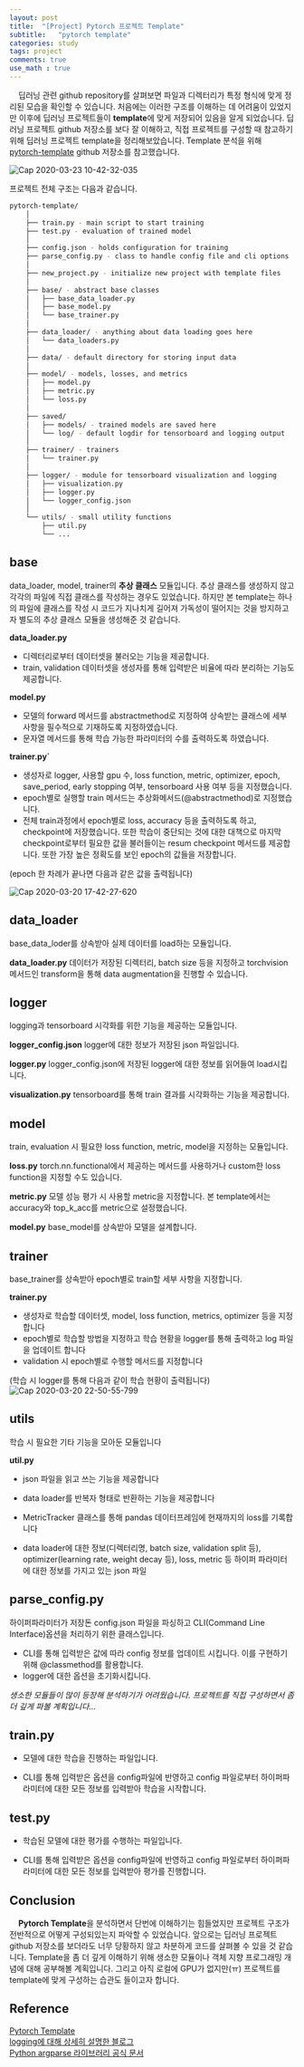 ```yaml
---
layout: post
title:  "[Project] Pytorch 프로젝트 Template"
subtitle:   "pytorch template"
categories: study
tags: project
comments: true
use_math : true
---
```


&nbsp;&nbsp;&nbsp;&nbsp;딥러닝 관련 github repository를 살펴보면 파일과 디렉터리가 특정 형식에 맞게 정리된 모습을 확인할 수 있습니다. 처음에는 이러한 구조를 이해하는 데 어려움이 있었지만 이후에 딥러닝 프로젝트들이 **template**에 맞게 저장되어 있음을 알게 되었습니다. 딥러닝 프로젝트 github 저장소를 보다 잘 이해하고, 직접 프로젝트를 구성할 때 참고하기 위해 딥러닝 프로젝트 template을 정리해보았습니다. Template 분석을 위해 [pytorch-template](https://github.com/victoresque/pytorch-template) github 저장소를 참고했습니다. 

![Cap 2020-03-23 10-42-32-035](https://user-images.githubusercontent.com/35513025/77271961-5fe64280-6cf3-11ea-91ca-3c2177c2095d.jpg)

프로젝트 전체 구조는 다음과 같습니다.   

```bash
pytorch-template/
    │
    ├── train.py - main script to start training
    ├── test.py - evaluation of trained model
    │
    ├── config.json - holds configuration for training
    ├── parse_config.py - class to handle config file and cli options
    │
    ├── new_project.py - initialize new project with template files
    │
    ├── base/ - abstract base classes
    │   ├── base_data_loader.py
    │   ├── base_model.py
    │   └── base_trainer.py
    │
    ├── data_loader/ - anything about data loading goes here
    │   └── data_loaders.py
    │
    ├── data/ - default directory for storing input data
    │
    ├── model/ - models, losses, and metrics
    │   ├── model.py
    │   ├── metric.py
    │   └── loss.py
    │
    ├── saved/
    │   ├── models/ - trained models are saved here
    │   └── log/ - default logdir for tensorboard and logging output
    │
    ├── trainer/ - trainers
    │   └── trainer.py
    │
    ├── logger/ - module for tensorboard visualization and logging
    │   ├── visualization.py
    │   ├── logger.py
    │   └── logger_config.json
    │  
    └── utils/ - small utility functions
        ├── util.py
        └── ...
```

## base
data_loader, model, trainer의 **추상 클래스** 모듈입니다. 추상 클래스를 생성하지 않고 각각의 파일에 직접 클래스를 작성하는 경우도 있었습니다. 하지만 본 template는 하나의 파일에 클래스를 작성 시 코드가 지나치게 길어져 가독성이 떨어지는 것을 방지하고자 별도의 추상 클래스 모듈을 생성해준 것 같습니다.   


**data_loader.py**
- 디렉터리로부터 데이터셋을 불러오는 기능을 제공합니다. 
- train, validation 데이터셋을 생성자를 통해 입력받은 비율에 따라 분리하는 기능도 제공합니다.   

**model.py** 
- 모델의 forward 메서드를 abstractmethod로 지정하여 상속받는 클래스에 세부 사항을 필수적으로 기재하도록 지정하였습니다.
-  문자열 메서드를 통해 학습 가능한 파라미터의 수를 출력하도록 하였습니다.  

**trainer.py`**  
- 생성자로 logger, 사용할 gpu 수, loss function, metric, optimizer, epoch, save_period, early stopping 여부, tensorboard 사용 여부 등을 지정했습니다.
- epoch별로 실행할 train 메서드는 추상화메서드(@abstractmethod)로 지정했습니다.
- 전체 train과정에서 epoch별로 loss, accuracy 등을 출력하도록 하고, checkpoint에 저장했습니다. 또한 학습이 중단되는 것에 대한 대책으로 마지막 checkpoint로부터 필요한 값을 불러들이는 resum checkpoint 메서드를 제공합니다. 또한 가장 높은 정확도를 보인 epoch의 값들을 저장합니다.   

(epoch 한 차례가 끝나면 다음과 같은 값을 출력됩니다)  

![Cap 2020-03-20 17-42-27-620](https://user-images.githubusercontent.com/35513025/77149062-22579e80-6ad4-11ea-8473-7d59ea40cb28.png)


## data_loader  
base_data_loder를 상속받아 실제 데이터를 load하는 모듈입니다.  

**data_loader.py** 
데이터가 저장된 디렉터리, batch size 등을 지정하고 torchvision 메서드인 transform을 통해 data augmentation을 진행할 수 있습니다.   


## logger  
logging과 tensorboard 시각화를 위한 기능을 제공하는 모듈입니다.  

**logger_config.json**
logger에 대한 정보가 저장된 json 파일입니다.   

**logger.py**
logger_config.json에 저장된 logger에 대한 정보를 읽어들여 load시킵니다.   

**visualization.py**
tensorboard를 통해 train 결과를 시각화하는 기능을 제공합니다. 

## model  
train, evaluation 시 필요한 loss function, metric, model을 지정하는 모듈입니다.  

**loss.py**
torch.nn.functional에서 제공하는 메서드를 사용하거나 custom한 loss function을 지정할 수도 있습니다. 

**metric.py** 
모델 성능 평가 시 사용할 metric을 지정합니다. 본 template에서는 accuracy와 top_k_acc를 metric으로 설정했습니다. 

**model.py**
base_model를 상속받아 모델을 설계합니다. 

## trainer
base_trainer를 상속받아 epoch별로 train할 세부 사항을 지정합니다.  

**trainer.py** 
- 생성자로 학습할 데이터셋, model, loss function, metrics, optimizer 등을 지정합니다
- epoch별로 학습할 방법을 지정하고 학습 현황을 logger를 통해 출력하고 log 파일을 업데이트 합니다
- validation 시 epoch별로 수행할 메서드를 지정합니다

(학습 시 logger를 통해 다음과 같이 학습 현황이 출력됩니다)
![Cap 2020-03-20 22-50-55-799](https://user-images.githubusercontent.com/35513025/77169904-9ce8e400-6afd-11ea-894e-9caef5003bc7.png)


## utils
학습 시 필요한 기타 기능을 모아둔 모듈입니다

**util.py**
- json 파일을 읽고 쓰는 기능을 제공합니다
- data loader를 반복자 형태로 반환하는 기능을 제공합니다
- MetricTracker 클래스를 통해 pandas 데이터프레임에 현재까지의 loss를 기록합니다

- data loader에 대한 정보(디렉터리명, batch size, validation split 등), optimizer(learning rate, weight decay 등), loss, metric 등 하이퍼  파라미터에 대한 정보를 가지고 있는 json 파일

## parse_config.py

하이퍼파라미터가 저장돈 config.json 파일을 파싱하고 CLI(Command Line Interface)옵션을 처리하기 위한 클래스입니다.  

- CLI를 통해 입력받은 값에 따라 config 정보를 업데이트 시킵니다. 이를 구현하기 위해 @classmethod를 활용합니다.
- logger에 대한 옵션을 초기화시킵니다.

*생소한 모듈들이 많이 등장해 분석하기가 어려웠습니다. 프로젝트를 직접 구성하면서 좀 더 깊게 파볼 계획입니다...*

## train.py

- 모델에 대한 학습을 진행하는 파일입니다.

- CLI를 통해 입력받은 옵션을 config파일에 반영하고 config 파일로부터 하이퍼파라미터에 대한 모든 정보를 입력받아 학습을 시작합니다.

## test.py

- 학습된 모델에 대한 평가를 수행하는 파일입니다. 

- CLI를 통해 입력받은 옵션을 config파일에 반영하고 config 파일로부터 하이퍼파라미터에 대한 모든 정보를 입력받아 평가를 진행합니다.


## Conclusion
&nbsp;&nbsp;&nbsp;&nbsp;**Pytorch Template**을 분석하면서 단번에 이해하기는 힘들었지만 프로젝트 구조가 전반적으로 어떻게 구성되있는지 파악할 수 있었습니다. 앞으로는 딥러닝 프로젝트 github 저장소를 보더라도 너무 당황하지 않고 차분하게 코드를 살펴볼 수 있을 것 같습니다. Template을 좀 더 깊게 이해하기 위해 생소한 모듈이나 객체 지향 프로그래밍 개념에 대해 공부해볼 계획입니다. 그리고 아직 로컬에 GPU가 없지만(ㅠ) 프로젝트를 template에 맞게 구성하는 습관도 들이고자 합니다. 

## Reference
[Pytorch Template](https://github.com/victoresque/pytorch-template)  
[logging에 대해 상세히 설명한 블로그](https://hwangheek.github.io/2019/python-logging/)  
[Python argparse 라이브러리 공식 문서](https://docs.python.org/ko/3.7/howto/argparse.html#id1)  